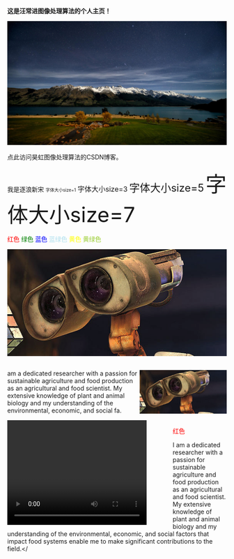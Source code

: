 **这是汪常进图像处理算法的个人主页！**


![test](data\12.jpg)

点此访问昊虹图像处理算法的CSDN博客。

<font face="逐浪新宋">我是逐浪新宋</font>
<font size=1>字体大小size=1</font>
<font size=3>字体大小size=3</font>
<font size=5>字体大小size=5</font>
<font size=7>字体大小size=7</font>

<font color=red>红色</font>
<font color="green">绿色</font>
<font color="blue">蓝色</font>
<font color="BlueGreen">蓝绿色</font>
<font color=Yellow>黄色</font>
<font color=YellowGreen>黄绿色</font>


![test](data\wali2.png#pic_right)

<div style="display: flex; align-items: center;">
  <p style="flex: 1;"> am a dedicated researcher with a passion for sustainable agriculture and food production as an agricultural and food scientist. My extensive knowledge of plant and animal biology and my understanding of the environmental, economic, and social fa.</p>
  <img src="data\wali2.png"  width=200 height=100 alt="Your Image" style="flex: 0;">
</div>

<video width="320" height="240" controls style="float:left; margin-right: 60px;">
  <source src="data/demo.mp4" type="video/mp4">
</video>























<font color=red>红色</font>


I am a dedicated researcher with a passion for sustainable agriculture and
 food production as an agricultural and food scientist. 
 My extensive knowledge of plant and animal biology and my understanding 
 of the environmental, economic, and social factors that impact food 
 systems enable me to make significant contributions to the field.</


